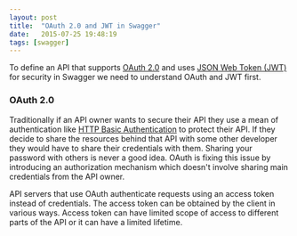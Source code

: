 ```yaml
---
layout: post
title:  "OAuth 2.0 and JWT in Swagger"
date:   2015-07-25 19:48:19
tags: [swagger]
---
```


To define an API that supports [OAuth 2.0](https://tools.ietf.org/html/rfc6749) and uses [JSON Web Token (JWT)](https://tools.ietf.org/html/rfc7519) for security in Swagger we need to understand OAuth and JWT first.

### OAuth 2.0
Traditionally if an API owner wants to secure their API they use a mean of authentication like [HTTP Basic Authentication](http://tools.ietf.org/html/rfc2617) to protect their API. If they decide to share the resources behind that API with some other developer they would have to share their credentials with them. Sharing your password with others is never a good idea. OAuth is fixing this issue by introducing an authorization mechanism which doesn't involve sharing main credentials from the API owner.

API servers that use OAuth authenticate requests using an access token instead of credentials. The access token can be obtained by the client in various ways. Access token can have limited scope of access to different parts of the API or it can have a limited lifetime.
